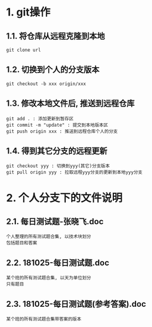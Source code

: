# 1. git操作
## 1.1. 将仓库从远程克隆到本地
	git clone url
## 1.2. 切换到个人的分支版本
	git checkout -b xxx origin/xxx
## 1.3. 修改本地文件后, 推送到远程仓库
	git add . : 添加更新到暂存区
	git commit -m "update" : 提交到本地版本区
	git push origin xxx : 推送到远程仓库个人的分支
## 1.4. 得到其它分支的远程更新
	git checkout yyy : 切换到yyy(其它)分支版本
	git pull origin yyy : 拉取远程yyy分支的更新到本地yyy分支

# 2. 个人分支下的文件说明
## 2.1. 每日测试题-张晓飞.doc
	个人整理的所有测试题合集, 以技术块划分
	包括题目和答案
## 2.2. 181025-每日测试题.doc
	某个班的所有测试题合集, 以天为单位划分
	只有题目
## 2.3. 181025-每日测试题(参考答案).doc
	某个班的所有测试题合集带答案的版本